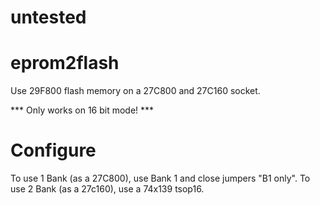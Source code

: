 # untested

# eprom2flash
Use 29F800 flash memory on a 27C800 and 27C160 socket.

*** Only works on 16 bit mode! ***


# Configure
To use 1 Bank (as a 27C800), use Bank 1 and close jumpers "B1 only".
To use 2 Bank (as a 27c160), use a 74x139 tsop16.
